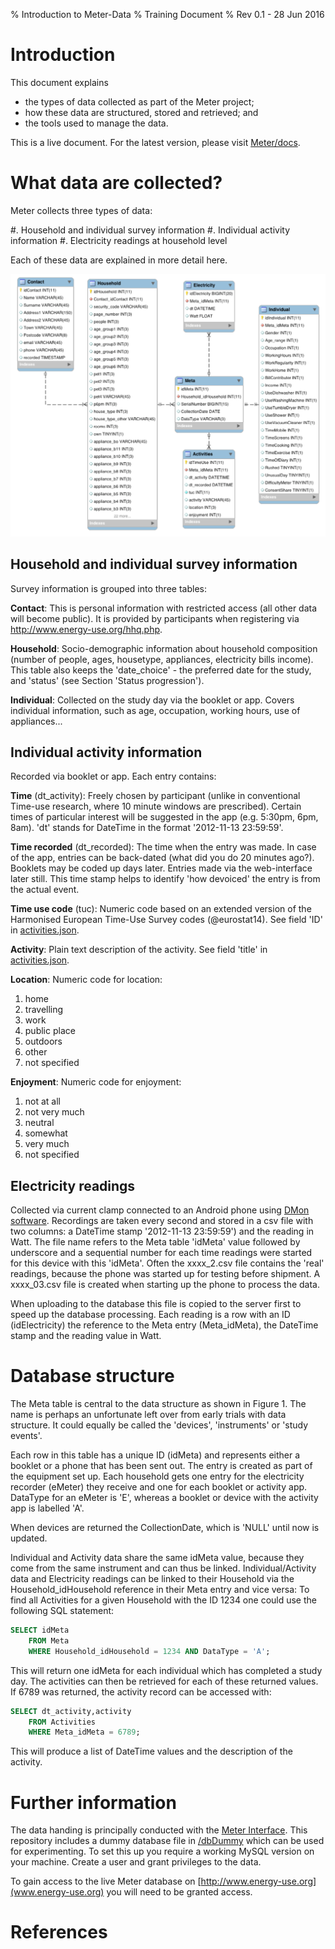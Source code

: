 % Introduction to Meter-Data
% Training Document
% Rev 0.1 - 28 Jun 2016

Introduction
============

This document explains 

- the types of data collected as part of the Meter project;
- how these data are structured, stored and retrieved; and
- the tools used to manage the data.

This is a live document. For the latest version, please visit [Meter/docs](https://github.com/PhilGrunewald/Meter/tree/master/docs). 

What data are collected?
========================

Meter collects three types of data:

#. Household and individual survey information
#. Individual activity information
#. Electricity readings at household level

Each of these data are explained in more detail here.

![Database schema for Meter Data](MeterSchema.png)

Household and individual survey information
----------------------------------------------

Survey information is grouped into three tables:

**Contact**: This is personal information with restricted access (all other data will become public). It is provided by participants when registering via http://www.energy-use.org/hhq.php.

**Household**: Socio-demographic information about household composition (number of people, ages, housetype, appliances, electricity bills income). This table also keeps the 'date_choice' - the preferred date for the study, and 'status' (see Section 'Status progression').

**Individual**: Collected on the study day via the booklet or app. Covers individual information, such as age, occupation, working hours, use of appliances...


Individual activity information
-------------------------------

Recorded via booklet or app. Each entry contains:

**Time** (dt_activity): Freely chosen by participant (unlike in conventional Time-use research, where 10 minute windows are prescribed). Certain times of particular interest will be suggested in the app (e.g. 5:30pm, 6pm, 8am). 'dt' stands for DateTime in the format '2012-11-13 23:59:59'.

**Time recorded** (dt_recorded): The time when the entry was made. In case of the app, entries can be back-dated (what did you do 20 minutes ago?). Booklets may be coded up days later. Entries made via the web-interface later still. This time stamp helps to identify 'how devoiced' the entry is from the actual event.

**Time use code** (tuc): Numeric code based on an extended version of the Harmonised European Time-Use Survey codes (@eurostat14). See field 'ID' in [activities.json](https://github.com/PhilGrunewald/MeterApp/blob/master/www/js/activities.json).

**Activity**: Plain text description of the activity. See field 'title' in [activities.json](https://github.com/PhilGrunewald/MeterApp/blob/master/www/js/activities.json).

**Location**: Numeric code for location: 

1.	home
2.	travelling
3.	work
4.	public place
5.	outdoors
6.	other
0.	not specified

**Enjoyment**: Numeric code for enjoyment:

1.	not at all
2.	not very much
3.	neutral
4.	somewhat
5.	very much
0.	not specified

Electricity readings
--------------------

Collected via current clamp connected to an Android phone using [DMon software](https://github.com/PhilGrunewald/DMon). Recordings are taken every second and stored in a csv file with two columns: a DateTime stamp '2012-11-13 23:59:59') and the reading in Watt. The file name refers to the Meta table 'idMeta' value followed by underscore and a sequential number for each time readings were started for this device with this 'idMeta'. Often the xxxx_2.csv file contains the 'real' readings, because the phone was started up for testing before shipment.
A xxxx_03.csv file is created when starting up the phone to process the data.

When uploading to the database this file is copied to the server first to speed up the database processing. Each reading is a row with an ID (idElectricity) the reference to the Meta entry (Meta_idMeta), the DateTime stamp and the reading value in Watt.


Database structure
==================

The Meta table is central to the data structure as shown in Figure 1. The name is perhaps an unfortunate left over from early trials with data structure. It could equally be called the 'devices', 'instruments' or 'study events'.

Each row in this table has a unique ID (idMeta) and represents either a booklet or a phone that has been sent out. The entry is created as part of the equipment set up. Each household gets one entry for the electricity recorder (eMeter) they receive and one for each booklet or activity app. DataType for an eMeter is 'E', whereas a booklet or device with the activity app is labelled 'A'.

When devices are returned the CollectionDate, which is 'NULL' until now is updated.

Individual and Activity data share the same idMeta value, because they come from the same instrument and can thus be linked. Individual/Activity data and Electricity readings can be linked to their Household via the Household_idHousehold reference in their Meta entry and vice versa: To find all Activities for a given Household with the ID 1234 one could use the following SQL statement:

```SQL
SELECT idMeta
	FROM Meta
	WHERE Household_idHousehold = 1234 AND DataType = 'A';
```

This will return one idMeta for each individual which has completed a study day. The activities can then be retrieved for each of these returned values. If 6789 was returned, the activity record can be accessed with:

```SQL
SELECT dt_activity,activity 
	FROM Activities 
	WHERE Meta_idMeta = 6789;
```

This will produce a list of DateTime values and the description of the activity.

Further information
===================

The data handing is principally conducted with the [Meter Interface](https://github.com/PhilGrunewald/Meter). This repository includes a dummy database file in [/dbDummy](https://github.com/PhilGrunewald/Meter/tree/master/dbDummy) which can be used for experimenting. To set this up you require a working MySQL version on your machine. Create a user and grant privileges to the data.

To gain access to the live Meter database on [http://www.energy-use.org](www.energy-use.org) you will need to be granted access.

# References
